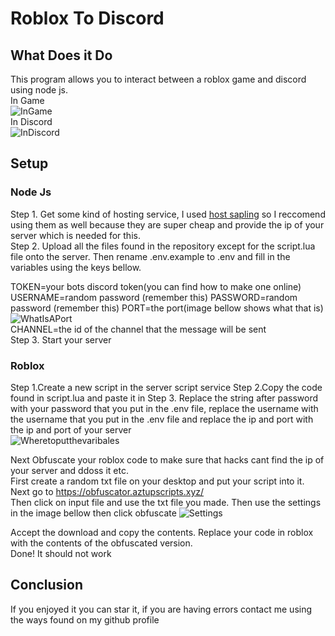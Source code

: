 # Roblox To Discord #

## What Does it Do ##
This program allows you to interact between a roblox game and discord using node js.
<br>
In Game
<br>
![InGame](https://cdn.discordapp.com/attachments/717861061042241538/857061194799513630/unknown.png)
<br>
In Discord
<br>
![InDiscord](https://cdn.discordapp.com/attachments/717861061042241538/857061475586539530/unknown.png)

## Setup ##
### Node Js ###
Step 1. Get some kind of hosting service, I used [host sapling](https://hostsapling.net/) so I reccomend using them as well because they are super cheap and provide the ip of your server which is needed for this.
<br>
Step 2. Upload all the files found in the repository except for the script.lua file onto the server. Then rename .env.example to .env and fill in the variables using the keys bellow.

TOKEN=your bots discord token(you can find how to make one online)
USERNAME=random password (remember this)
PASSWORD=random password (remember this)
PORT=the port(image bellow shows what that is)
<br>
![WhatIsAPort](https://cdn.discordapp.com/attachments/717861061042241538/857063716586389544/Screenshot_2021-06-22_180503.png)
<br>
CHANNEL=the id of the channel that the message will be sent
<br>
Step 3. Start your server
<br>

### Roblox ###
Step 1.Create a new script in the server script service
Step 2.Copy the code found in script.lua and paste it in
Step 3. Replace the string after password with your password that you put in the .env file, replace the username with the username that you put in the .env file and replace the ip and port with the ip and port of your server
<br>
![Wheretoputthevaribales](https://cdn.discordapp.com/attachments/717861061042241538/857064446279155722/Screenshot_2021-06-22_180757.png)

Next Obfuscate your roblox code to make sure that hacks cant find the ip of your server and ddoss it etc.
<br>
First create a random txt file on your desktop and put your script into it.
<br>
Next go to https://obfuscator.aztupscripts.xyz/
<br>
Then click on input file and use the txt file you made. Then use the settings in the image bellow then click obfuscate
![Settings](https://cdn.discordapp.com/attachments/717861061042241538/857065579394629632/Screenshot_2021-06-22_181226.png)

Accept the download and copy the contents. Replace your code in roblox with the contents of the obfuscated version.
<br>
Done! It should not work

## Conclusion ##
If you enjoyed it you can star it, if you are having errors contact me using the ways found on my github profile

